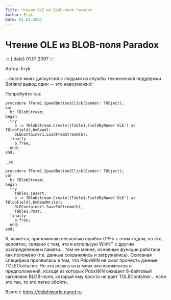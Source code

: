```yaml
---
Title: Чтение OLE из BLOB-поля Paradox
Author: Eryk
Date: 01.01.2007
---
```



Чтение OLE из BLOB-поля Paradox
===============================

::: {.date}
01.01.2007
:::

Автор: Eryk

...после моих дискуссий с людьми из службы технической поддержки
Borland вывод один -- это невозможно!

Попробуйте так:

    procedure TForm1.SpeedButton1Click(Sender: TObject);
    var
      b: TBlobStream;
    begin
      try
        b := TBlobStream.Create((Table1.FieldByName('OLE') as TBlobField),bmRead);
        OLEContainer1.LoadFromStream(b);
      finally
        b.free;
      end;
    end;

...и:

    procedure TForm1.SpeedButton2Click(Sender: TObject);
    var
      b: TBlobStream;
    begin
      try
        Table1.Insert;
        b := TBlobstream.Create((Table1.FieldByName('OLE') as TBlobField),bmReadWrite);
        OLEContainer1.SaveToStream(b);
        Table1.Post;
      finally
        b.free;
      end;
    end;

Я, кажется, припоминаю несколько ошибок GPFs с этим кодом, но это,
вероятно, связано с тем, что я использую WinNT с другим распределением
памяти... тем не менее, основные функции работали как положено (т.е.
данные сохранялись и загружались). Основная специфика проявилась в том,
что PdoxWIN не смог прочесть данные TOLEContainer. Но это результаты
моих экспериментов и предположений, исходя из которых PdoxWIN ожидает
8-байтовый заголовок BLOB-поля, который ему просто не дает
TOLEContainer... если это так, то это легко обойти.

Взято с <https://delphiworld.narod.ru>
